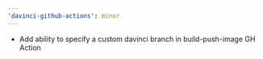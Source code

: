 ```yaml
---
'davinci-github-actions': minor
---
```


- Add ability to specify a custom davinci branch in build-push-image GH Action
